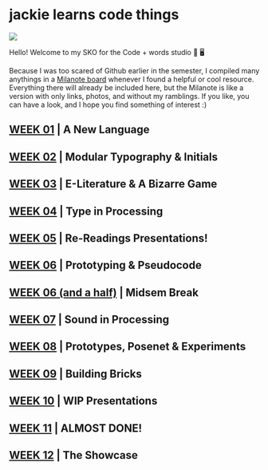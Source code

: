# jackie learns code things

<img src="angrymonkey.gif">

Hello! Welcome to my SKO for the Code + words studio :book: :desktop_computer: 

Because I was too scared of Github earlier in the semester, I compiled many anythings in a [Milanote board](https://app.milanote.com/1K8HVt1SIiPR8B?p=hN70IwOtzhJ) whenever I found a helpful or cool resource. Everything there will already be included here, but the Milanote is like a version with only links, photos, and without my ramblings. If you like, you can have a look, and I hope you find something of interest :)

## [WEEK 01](https://jackieliiu.github.io/CODEWORDS/Week01/) | A New Language
## [WEEK 02](https://jackieliiu.github.io/CODEWORDS/Week02/) | Modular Typography & Initials
## [WEEK 03](https://jackieliiu.github.io/CODEWORDS/Week03/) | E-Literature & A Bizarre Game
## [WEEK 04](https://jackieliiu.github.io/CODEWORDS/Week04/) | Type in Processing 
## [WEEK 05](https://jackieliiu.github.io/CODEWORDS/Week05/) | Re-Readings Presentations!
## [WEEK 06](https://jackieliiu.github.io/CODEWORDS/Week06/) | Prototyping & Pseudocode
## [WEEK 06 (and a half)](https://jackieliiu.github.io/CODEWORDS/Week06andahalf/) | Midsem Break
## [WEEK 07](https://jackieliiu.github.io/CODEWORDS/Week07/) | Sound in Processing
## [WEEK 08](https://jackieliiu.github.io/CODEWORDS/Week08/) | Prototypes, Posenet & Experiments
## [WEEK 09](https://jackieliiu.github.io/CODEWORDS/Week09/) | Building Bricks
## [WEEK 10](https://jackieliiu.github.io/CODEWORDS/Week10/) | WIP Presentations
## [WEEK 11](https://jackieliiu.github.io/CODEWORDS/Week11/) | ALMOST DONE!
## [WEEK 12](https://jackieliiu.github.io/CODEWORDS/Week12/) | The Showcase 
